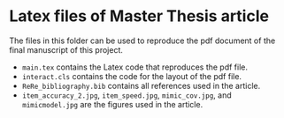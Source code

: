# Latex files of Master Thesis article

The files in this folder can be used to reproduce the pdf document of the final manuscript of this project.

- `main.tex` contains the Latex code that reproduces the pdf file.
- `interact.cls` contains the code for the layout of the pdf file.
- `ReRe_bibliography.bib` contains all references used in the article.
- `item_accuracy_2.jpg`, `item_speed.jpg`, `mimic_cov.jpg`, and `mimicmodel.jpg` are the figures used in the article.
